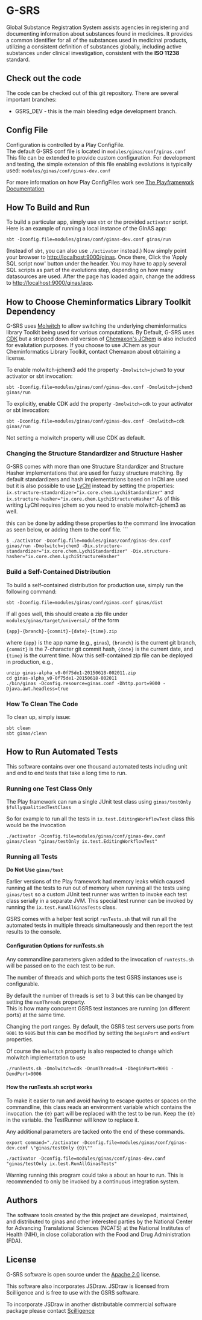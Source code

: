 # G-SRS

Global Substance Registration System assists agencies in 
registering and documenting information about substances 
found in medicines. It provides a 
common identifier for all of the substances 
used in medicinal products, utilizing a 
consistent definition of substances globally, 
including active substances under clinical 
investigation, consistent with the **ISO 11238** standard.

## Check out the code

The code can be checked out of this git repository.  There are several important branches:
* GSRS_DEV - this is the main bleeding edge development branch.

## Config File
Configuration is controlled by a Play ConfigFile.  
The default G-SRS conf file is located in 
`modules/ginas/conf/ginas.conf` 
This file can be extended to provide custom configuration. For development and testing,
the simple extension of this file enabling evolutions is typically used:
`modules/ginas/conf/ginas-dev.conf` 


For more information on how Play ConfigFiles work see [The Playframework Documentation](https://www.playframework.com/documentation/2.5.x/ConfigFile)

## How To Build and Run
To build a particular app, simply use ```sbt``` or the provided
```activator``` script. Here is an example of running a local instance
of the GInAS app:

```
sbt -Dconfig.file=modules/ginas/conf/ginas-dev.conf ginas/run
```

(Instead of ```sbt```, you can also use ```./activator``` instead.)
Now simply point your browser to [http://localhost:9000/ginas](http://localhost:9000/ginas).
Once there, Click the 'Apply SQL script now' button under the header. You may 
have to apply several SQL scripts as part of the evolutions step, depending on
how many datasources are used. After the page has loaded again, change the 
address to [http://localhost:9000/ginas/app](http://localhost:9000/ginas/app).



## How to Choose Cheminformatics Library Toolkit Dependency
G-SRS uses [Molwitch](https://github.com/ncats/molwitch) to allow switching the underlying 
cheminformatics library Toolkit being used for various computations.  By Default, G-SRS
uses [CDK](https://cdk.github.io/) but a stripped down old version of [Chemaxon's JChem](https://chemaxon.com/) is also 
included for evalutation purposes.  If you choose to use JChem as your Cheminformatics Library Toolkit, contact 
Chemaxon about obtaining a license.

To enable molwitch-jchem3 add the property `-Dmolwitch=jchem3` to your activator or sbt invocation:

```
sbt -Dconfig.file=modules/ginas/conf/ginas-dev.conf -Dmolwitch=jchem3 ginas/run
```

To explicitly, enable CDK add the property `-Dmolwitch=cdk` to your activator or sbt invocation:

```
sbt -Dconfig.file=modules/ginas/conf/ginas-dev.conf -Dmolwitch=cdk ginas/run
```
Not setting a molwitch property will use CDK as default.


### Changing the Structure Standardizer and Structure Hasher
G-SRS comes with more than one Structure Standardizer and Structure Hasher implementations that are used
for fuzzy structure matching.  By default standardizers and hash implementations based on InChI are used
but it is also possible to use  [LyChI](https://github.com/ncats/lychi) instead by setting
the properties:   `ix.structure-standardizer="ix.core.chem.LychiStandardizer"` and  `ix.structure-hasher="ix.core.chem.LychiStructureHasher"`
As of this writing LyChI requires jchem so you need to enable molwitch-jchem3 as well.

this can be done by adding these properties to the command line invocation as seen below, or adding them to the conf file.
                       ```

```
$ ./activator -Dconfig.file=modules/ginas/conf/ginas-dev.conf ginas/run -Dmolwitch=jchem3 -Dix.structure-standardizer="ix.core.chem.LychiStandardizer" -Dix.structure-hasher="ix.core.chem.LychiStructureHasher"
```

### Build a Self-Contained Distribution
To build a self-contained distribution for production use, simply run
the following command:

```
sbt -Dconfig.file=modules/ginas/conf/ginas.conf ginas/dist
```

If all goes well, this should create a zip file under
```modules/ginas/target/universal/``` of the form

```
{app}-{branch}-{commit}-{date}-{time}.zip
```

where ```{app}``` is the app name (e.g., ```ginas```), ```{branch}``` is
the current git branch, ```{commit}``` is the 7-character git commit hash,
```{date}``` is the current date, and ```{time}``` is the current time.
Now this self-contained zip file can be deployed in production, e.g.,

```
unzip ginas-alpha_v0-0f75de1-20150618-002011.zip
cd ginas-alpha_v0-0f75de1-20150618-002011
./bin/ginas -Dconfig.resource=ginas.conf -Dhttp.port=9000 -Djava.awt.headless=true
```

### How To Clean The Code
To clean up, simply issue:

```
sbt clean
sbt ginas/clean
```


## How to Run Automated Tests
This software contains over one thousand automated tests including unit and end to end tests
that take a long time to run.


### Running one Test Class Only
The Play framework can run a single JUnit test class using `ginas/testOnly $fullyqualitiedTestClass`

So for example to run all the tests in `ix.test.EditingWorkflowTest` class this would be the invocation

```
./activator -Dconfig.file=modules/ginas/conf/ginas-dev.conf ginas/clean "ginas/testOnly ix.test.EditingWorkflowTest"
```


### Running all Tests

**Do Not Use `ginas/test`**

Earlier versions of the Play framework had memory leaks which caused running all the tests
to run out of memory when running all the tests using `ginas/test` so a custom JUnit test runner was written to invoke each test class serially
in a separate JVM.  This special test runner can be invoked by running the `ix.test.RunAllGinasTests`
class.

GSRS comes with a helper test script `runTests.sh` that will run all the automated tests in multiple threads
simultaneously and then report the test results to the console.  
#### Configuration Options for runTests.sh 
Any commandline parameters given added to the invocation of `runTests.sh` will be passed on to the each test to be run.

The number of threads and which ports the test GSRS instances use is configurable. 
 
By default the number of threads is set to 3 but this can be changed by setting the `numThreads` property.  
This is how many concurent GSRS test instances are running (on different ports) at the same time. 

Changing the port ranges.
By default, the GSRS test servers use ports from `9001` to `9005` but this 
can be modified by setting the `beginPort` and `endPort` properties.

Of course the `molwitch` property is also respected to change which molwitch implementation to use

```
./runTests.sh -Dmolwitch=cdk -DnumThreads=4 -DbeginPort=9001 -DendPort=9006
```

#### How the runTests.sh script works
To make it easier to run and avoid having to escape quotes or spaces on the commandline,
this class reads an environment variable which contains the invocation.  the `{0}` part
will be replaced with the test to be run.  Keep the `{0}` in the variable. the TestRunner will know
to replace it.

Any additional parameters are tacked onto the end of these commands.
```
export command="./activator -Dconfig.file=modules/ginas/conf/ginas-dev.conf \"ginas/testOnly {0}\""

./activator -Dconfig.file=modules/ginas/conf/ginas-dev.conf  "ginas/testOnly ix.test.RunAllGinasTests"

```

Warning running this program could take a about an hour to run.  This is recommended to only be invoked by a continuous integration system.



## Authors
The software tools created by the this project are developed, maintained, and distributed to ginas and other interested parties by the National Center for Advancing Translational Sciences (NCATS) at the National Institutes of Health (NIH), in close collaboration with the Food and Drug Administration (FDA). 

## License
G-SRS software is open source under the [Apache 2.0](http://www.apache.org/licenses/LICENSE-2.0) license. 

This software also incorporates JSDraw.  JSDraw is licensed from Scilligence and is free to use with the GSRS software.
                                       
To incorporate JSDraw in another distributable commercial software package please contact [Scilligence](https://www.scilligence.com/web/)
                                       

